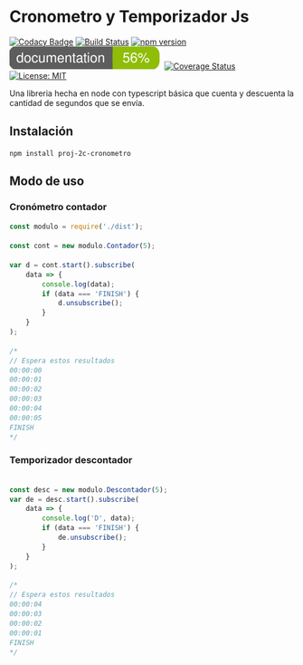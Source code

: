 # Cronometro y Temporizador Js

[![Codacy Badge](https://api.codacy.com/project/badge/Grade/f1edbe02f76a4409880bb582e37dfe3c)](https://app.codacy.com/app/ruslanguns/anartz-npm-2c-cronometro?utm_source=github.com&utm_medium=referral&utm_content=ruslanguns/anartz-npm-2c-cronometro&utm_campaign=Badge_Grade_Settings)
[![Build Status](https://travis-ci.org/ruslanguns/anartz-npm-2c-cronometro.svg?branch=master)](https://travis-ci.org/ruslanguns/anartz-npm-2c-cronometro)
[![npm version](https://badge.fury.io/js/proj-2c-cronometro.svg)](https://badge.fury.io/js/proj-2c-cronometro)
[![Documentation](https://raw.githubusercontent.com/ruslanguns/anartz-npm-2c-cronometro/master/documentation/images/coverage-badge-documentation.svg?sanitize=true)](https://github.com/ruslanguns/anartz-npm-2c-cronometro/tree/master/documentation)
[![Coverage Status](https://coveralls.io/repos/github/ruslanguns/anartz-npm-2c-cronometro/badge.svg?branch=master)](https://coveralls.io/github/ruslanguns/anartz-npm-2c-cronometro?branch=master)
 [![License: MIT](https://img.shields.io/badge/License-MIT-yellow.svg)](https://opensource.org/licenses/MIT)

Una libreria hecha en node con typescript básica que cuenta y descuenta la cantidad de segundos que se envía.

## Instalación

```
npm install proj-2c-cronometro
```

## Modo de uso

### Cronómetro contador
```typescript
const modulo = require('./dist');

const cont = new modulo.Contador(5);

var d = cont.start().subscribe(
    data => {
        console.log(data);
        if (data === 'FINISH') {
            d.unsubscribe();
        }
    }
);

/*
// Espera estos resultados
00:00:00
00:00:01
00:00:02
00:00:03
00:00:04
00:00:05
FINISH
*/
```

### Temporizador descontador
```typescript

const desc = new modulo.Descontador(5);
var de = desc.start().subscribe(
    data => {
        console.log('D', data);
        if (data === 'FINISH') {
            de.unsubscribe();
        }
    }
);

/*
// Espera estos resultados
00:00:04
00:00:03
00:00:02
00:00:01
FINISH
*/
```
